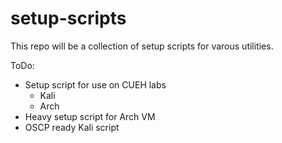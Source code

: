 # setup-scripts

This repo will be a collection of setup scripts for varous utilities.

ToDo:

- Setup script for use on CUEH labs
  - Kali
  - Arch
- Heavy setup script for Arch VM
- OSCP ready Kali script
